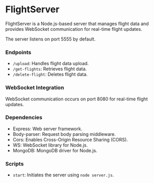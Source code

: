 # FlightServer

FlightServer is a Node.js-based server that manages flight data and provides WebSocket communication for real-time flight updates.

The server listens on port 5555 by default.

### Endpoints

- `/upload`: Handles flight data upload.
- `/get-flights`: Retrieves flight data.
- `/delete-flight`: Deletes flight data.

### WebSocket Integration

WebSocket communication occurs on port 8080 for real-time flight updates.

### Dependencies

- Express: Web server framework.
- Body-parser: Request body parsing middleware.
- Cors: Enables Cross-Origin Resource Sharing (CORS).
- WS: WebSocket library for Node.js.
- MongoDB: MongoDB driver for Node.js.

### Scripts

- `start`: Initiates the server using `node server.js`.
